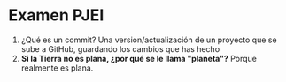﻿# Examen PJEI

1. ¿Qué es un commit? Una version/actualización de un proyecto que se sube a GitHub, guardando los cambios que has hecho 
2. **Si la Tierra no es plana, ¿por qué se le llama "planeta"?** Porque realmente es plana.